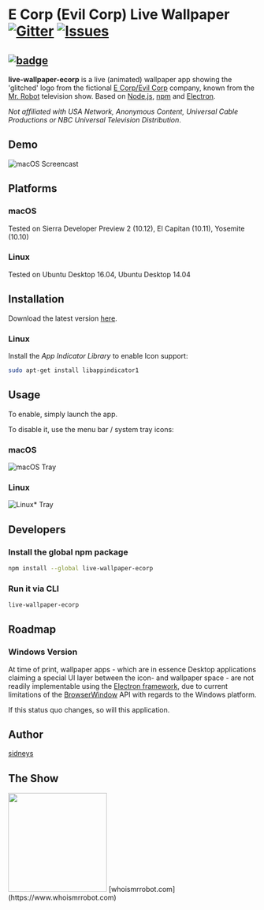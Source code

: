 # E Corp (Evil Corp) Live Wallpaper [![Gitter](https://badges.gitter.im/sidneys/live-wallpaper-ecorp.svg)](https://gitter.im/sidneys/live-wallpaper-ecorp?utm_source=badge&utm_medium=badge&utm_campaign=pr-badge&utm_content=badge) [![Issues](https://img.shields.io/github/issues/sidneys/live-wallpaper-ecorp.svg)](https://github.com/sidneys/live-wallpaper-ecorp/issues)   
[![badge](https://nodei.co/npm/live-wallpaper-ecorp.png?downloads=true)](https://www.npmjs.com/package/live-wallpaper-ecorp)
---
**live-wallpaper-ecorp** is a live (animated) wallpaper app showing the 'glitched' logo from the fictional [E Corp/Evil Corp](http://mrrobot.wikia.com/wiki/E_Corp) company, known from the [Mr. Robot](https://www.whoismrrobot.com) television show. Based on [Node.js](https://nodejs.org), [npm](https://www.npmjs.com) and [Electron](http://electron.atom.io).

*Not affiliated with USA Network, Anonymous Content, Universal Cable Productions or NBC Universal Television Distribution*.

## Demo

![macOS Screencast](https://github.com/sidneys/live-wallpaper-ecorp/raw/master/screenshots/screen-darwin-2.gif)   

## <a name="platforms"></a>Platforms

### macOS  
Tested on Sierra Developer Preview 2 (10.12), El Capitan (10.11), Yosemite (10.10)

### Linux 
Tested on Ubuntu Desktop 16.04, Ubuntu Desktop 14.04

## Installation

Download the latest version [here](https://github.com/sidneys/live-wallpaper-ecorp/releases).

### Linux

Install the *App Indicator Library* to enable Icon support:

```bash
sudo apt-get install libappindicator1
```

## Usage

To enable, simply launch the app.

To disable it, use the menu bar / system tray icons:

### macOS 
![macOS Tray](https://github.com/sidneys/live-wallpaper-ecorp/raw/master/screenshots/tray-darwin-1.gif)

### Linux
![Linux* Tray](https://github.com/sidneys/live-wallpaper-ecorp/raw/master/screenshots/tray-linux-1.gif)



## Developers

### Install the global npm package

```bash
npm install --global live-wallpaper-ecorp
```

### Run it via CLI

```bash
live-wallpaper-ecorp
```

## Roadmap

### Windows Version
At time of print, wallpaper apps - which are in essence Desktop applications claiming a special UI layer between the icon- and wallpaper space - are not readily implementable using the [Electron framework](http://electron.atom.io), due to current limitations of the [BrowserWindow](https://github.com/electron/electron/blob/master/docs/api/browser-window.md) API with regards to the Windows platform.

If this status quo changes, so will this application.


## <a name="author"></a>Author

[sidneys](http://sidneys.github.io)

## <a name="author"></a>The Show

<img data-canonical-src="https://upload.wikimedia.org/wikipedia/commons/4/4b/Mr._Robot_Logo.svg" src="https://upload.wikimedia.org/wikipedia/commons/4/4b/Mr._Robot_Logo.svg" width="200" />   
[whoismrrobot.com](https://www.whoismrrobot.com) 


